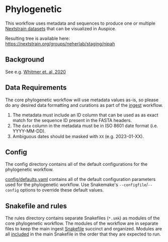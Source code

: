 # Phylogenetic

This workflow uses metadata and sequences to produce one or multiple [Nextstrain datasets][]
that can be visualized in Auspice.

Resulting tree is available here: https://nextstrain.org/groups/neherlab/staging/nipah

## Background

See e.g. [Whitmer et. al, 2020](https://academic.oup.com/ve/article/7/1/veaa062/5894561)

## Data Requirements

The core phylogenetic workflow will use metadata values as-is, so please do any
desired data formatting and curations as part of the [ingest](../ingest/) workflow.

1. The metadata must include an ID column that can be used as as exact match for
   the sequence ID present in the FASTA headers.
2. The `date` column in the metadata must be in ISO 8601 date format (i.e. YYYY-MM-DD).
3. Ambiguous dates should be masked with `XX` (e.g. 2023-01-XX).

## Config

The config directory contains all of the default configurations for the phylogenetic workflow.

[config/defaults.yaml](config/defaults.yaml) contains all of the default configuration parameters
used for the phylogenetic workflow. Use Snakemake's `--configfile`/`--config`
options to override these default values.

## Snakefile and rules

The rules directory contains separate Snakefiles (`*.smk`) as modules of the core phylogenetic workflow.
The modules of the workflow are in separate files to keep the main ingest [Snakefile](Snakefile) succinct and organized.
Modules are all [included](https://snakemake.readthedocs.io/en/stable/snakefiles/modularization.html#includes)
in the main Snakefile in the order that they are expected to run.

[Nextstrain datasets]: https://docs.nextstrain.org/en/latest/reference/glossary.html#term-dataset
